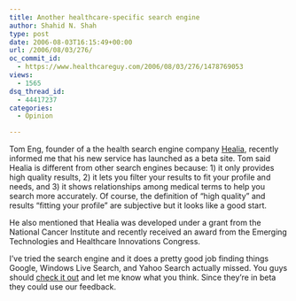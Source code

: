 ```yaml
---
title: Another healthcare-specific search engine
author: Shahid N. Shah
type: post
date: 2006-08-03T16:15:49+00:00
url: /2006/08/03/276/
oc_commit_id:
  - https://www.healthcareguy.com/2006/08/03/276/1478769053
views:
  - 1565
dsq_thread_id:
  - 44417237
categories:
  - Opinion

---
```

Tom Eng, founder of a the health search engine company [Healia][1], recently informed me that his new service has launched as a beta site. Tom said Healia is different from other search engines because: 1) it only provides high quality results, 2) it lets you filter your results to fit your profile and needs, and 3) it shows relationships among medical terms to help you search more accurately. Of course, the definition of &#8220;high quality&#8221; and results &#8220;fitting your profile&#8221; are subjective but it looks like a good start.

He also mentioned that Healia was developed under a grant from the National Cancer Institute and recently received an award from the Emerging Technologies and Healthcare Innovations Congress.

I&#8217;ve tried the search engine and it does a pretty good job finding things Google, Windows Live Search, and Yahoo Search actually missed. You guys should [check it out][1] and let me know what you think. Since they&#8217;re in beta they could use our feedback.

 [1]: http://www.healia.com/